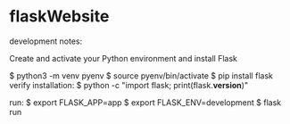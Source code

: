 # flaskWebsite

development notes:

Create and activate your Python environment and install Flask

$ python3 -m venv pyenv
$ source pyenv/bin/activate
$ pip install flask
verify installation:
$ python -c "import flask; print(flask.__version__)"

run:
$ export FLASK_APP=app
$ export FLASK_ENV=development
$ flask run